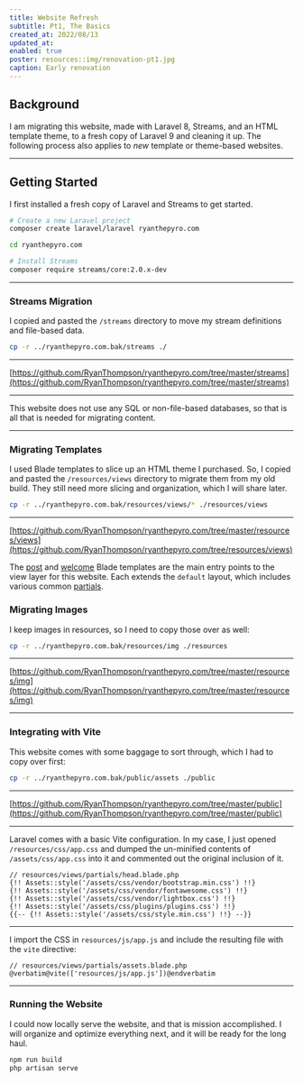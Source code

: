 ```yaml
---
title: Website Refresh
subtitle: Pt1, The Basics
created_at: 2022/08/13
updated_at:
enabled: true
poster: resources::img/renovation-pt1.jpg
caption: Early renovation
---
```


## Background

I am migrating this website, made with Laravel 8, Streams, and an HTML template theme, to a fresh copy of Laravel 9 and cleaning it up. The following process also applies to *new* template or theme-based websites.

---

## Getting Started

I first installed a fresh copy of Laravel and Streams to get started. 

```bash
# Create a new Laravel project
composer create laravel/laravel ryanthepyro.com

cd ryanthepyro.com

# Install Streams
composer require streams/core:2.0.x-dev
```

---

### Streams Migration

I copied and pasted the `/streams` directory to move my stream definitions and file-based data.

```bash
cp -r ../ryanthepyro.com.bak/streams ./
```

---

[https://github.com/RyanThompson/ryanthepyro.com/tree/master/streams](https://github.com/RyanThompson/ryanthepyro.com/tree/master/streams)


---

This website does not use any SQL or non-file-based databases, so that is all that is needed for migrating content.

---

### Migrating Templates

I used Blade templates to slice up an HTML theme I purchased. So, I copied and pasted the `/resources/views` directory to migrate them from my old build. They still need more slicing and organization, which I will share later.

```bash
cp -r ../ryanthepyro.com.bak/resources/views/* ./resources/views
```

---

[https://github.com/RyanThompson/ryanthepyro.com/tree/master/resources/views](https://github.com/RyanThompson/ryanthepyro.com/tree/resources/views)

The [post](https://github.com/RyanThompson/ryanthepyro.com/blob/master/resources/views/post.blade.php) and [welcome](https://github.com/RyanThompson/ryanthepyro.com/blob/master/resources/views/welcome.blade.php)  Blade templates are the main entry points to the view layer for this website. Each extends the `default` layout, which includes various common [partials](https://github.com/RyanThompson/ryanthepyro.com/tree/master/resources/views/partials). 

### Migrating Images

I keep images in resources, so I need to copy those over as well:

```bash
cp -r ../ryanthepyro.com.bak/resources/img ./resources
```

---

[https://github.com/RyanThompson/ryanthepyro.com/tree/master/resources/img](https://github.com/RyanThompson/ryanthepyro.com/tree/master/resources/img)

---

### Integrating with Vite

This website comes with some baggage to sort through, which I had to copy over first:

```bash
cp -r ../ryanthepyro.com.bak/public/assets ./public
```

---

[https://github.com/RyanThompson/ryanthepyro.com/tree/master/public](https://github.com/RyanThompson/ryanthepyro.com/tree/master/public)

---

Laravel comes with a basic Vite configuration. In my case, I just opened `/resources/css/app.css` and dumped the un-minified contents of `/assets/css/app.css` into it and commented out the original inclusion of it.

```blade
// resources/views/partials/head.blade.php
{!! Assets::style('/assets/css/vendor/bootstrap.min.css') !!}
{!! Assets::style('/assets/css/vendor/fontawesome.css') !!}
{!! Assets::style('/assets/css/vendor/lightbox.css') !!}
{!! Assets::style('/assets/css/plugins/plugins.css') !!}
{{-- {!! Assets::style('/assets/css/style.min.css') !!} --}}
```

---

I import the CSS in `resources/js/app.js` and include the resulting file with the `vite` directive:

```blade
// resources/views/partials/assets.blade.php
@verbatim@vite(['resources/js/app.js'])@endverbatim
```

---


### Running the Website

I could now locally serve the website, and that is mission accomplished. I will organize and optimize everything next, and it will be ready for the long haul. 

```bash
npm run build
php artisan serve
```
